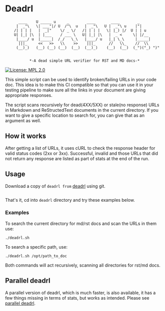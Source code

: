 # Deadrl

          ____    U _____ u     _        ____       ____        _
         |  _"\   \| ___"|/ U  /"\  u   |  _"\   U |  _"\ u    |"|
        /| | | |   |  _|"    \/ _ \/   /| | | |   \| |_) |/  U | | u
        U| |_| |\  | |___    / ___ \   U| |_| |\   |  _ <     \| |/__
         |____/ u  |_____|  /_/   \_\   |____/ u   |_| \_\     |_____|
          |||_     <<   >>   \\    >>    |||_      //   \\_    //  \\ 
         (__)_)   (__) (__) (__)  (__)  (__)_)    (__)  (__)  (_")("_) ")"


               *-A dead simple URL verifier for RST and MD docs-*

[![License: MPL 2.0](https://img.shields.io/badge/License-MPL%202.0-brightgreen.svg)](https://opensource.org/licenses/MPL-2.0)

This simple script can be used to identify broken/failing URLs
in your code doc. This idea is to make this CI compatible so that
you can use it in your testing pipeline to make sure all the links
in your document are giving appropriate responses.

The script scans recursively for dead(4XX/5XX) or stale(no response)
URLs in Markdown and ReStructedText documents in the current directory.
If you want to give a specific location to search for, you can
give that as an argument as well.

## How it works

After getting a list of URLs, it uses cURL to check the response
header for valid status codes (2xx or 3xx). Successful, invalid and
those URLs that did not return any response are listed as part of stats at
the end of the run.

## Usage

Download a copy of `deadrl from` [deadrl](https://github.com/rahulunair/deadrl/tree/parallel_deadrl)
using git.

```git clone https://github.com/rahulunair/deadrl/tree/parallel_deadrl.git
```

That's it, cd into `deadrl` directory and try these examples below.

### Examples

To search the current directory for md/rst docs and scan the URLs in them use:

```
./deadrl.sh
```

To search a specific path, use:

```
./deadrl.sh /opt/path_to_doc
```

Both commands will act recursively, scanning all directories for rst/md docs.

## Parallel deadrl

A parallel version of deadrl, which is much faster, is also available, it has
a few things missing in terms of stats, but works as intended. Please see
[parallel deadrl](https://github.com/rahulunair/deadrl/tree/parallel_deadrl "parallel_deadrl").

